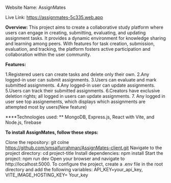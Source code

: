 
Website Name: AssignMates

Live Link: https://assignmates-5c335.web.app

**Overview:**
This project aims to create a collaborative study platform where users can engage in creating, submitting, evaluating, and updating assignment tasks. It provides a dynamic environment for knowledge sharing and learning among peers. With features for task creation, submission, evaluation, and tracking, the platform fosters active participation and collaboration within the user community.

**Features:**

1.Registered users can create tasks and delete only their own.
2.Any logged-in user can submit assignments.
3.Users can evaluate and mark submitted assignments.
4.Any logged-in user can update assignments.
5.Users can track their submitted assignments.
6.Creators have exclusive deletion rights; all logged in users can update assignments.
7. Any logged in user see top assignements, which displays which assignments are attempted most by users(New feature)

****Technologies used: ** MongoDB, Express.js, React with Vite, and Node.js, firebase

**To install AssignMates, follow these steps:**

Clone the repository: git colne https://github.com/smsaifurrahman/AssignMates-client.git
Navigate to the project directory: cd project-title
Install dependencies: npm install
Start the project: npm run dev
Open your browser and navigate to http://localhost:5000.
To configure the project, create a .env file in the root directory and add the following variables: API_KEY=your_api_key, VITE_IMAGE_HOSTING_KEY= Your_key
